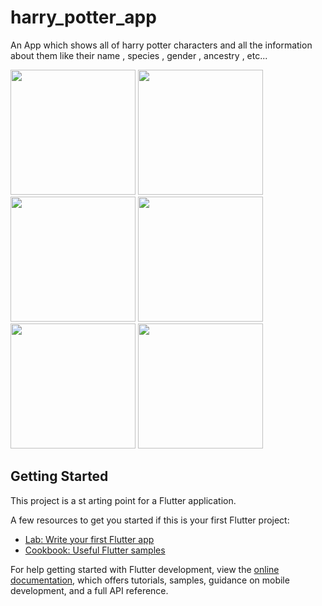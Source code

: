 # harry_potter_app

An App which shows all of harry potter characters and all the information about them like their name , species ,
gender , ancestry , etc...

<img src = "assets/images/Screenshot_20230224_014507.jpg" width="200">  
<img src = "assets/images/Screenshot_20230224_014459.jpg" width="200"> 
<img src = "assets/images/Screenshot_20230224_014519.jpg" width="200">
<img src = "assets/images/Screenshot_20230313_182206.jpg" width="200">
<img src = "assets/images/Screenshot_20230313_182212.jpg" width="200">
<img src = "assets/images/app_logo.png" width="200"> 

## Getting Started

This project is a st    arting point for a Flutter application.

A few resources to get you started if this is your first Flutter project:

- [Lab: Write your first Flutter app](https://docs.flutter.dev/get-started/codelab)
- [Cookbook: Useful Flutter samples](https://docs.flutter.dev/cookbook)

For help getting started with Flutter development, view the
[online documentation](https://docs.flutter.dev/), which offers tutorials,
samples, guidance on mobile development, and a full API reference.
